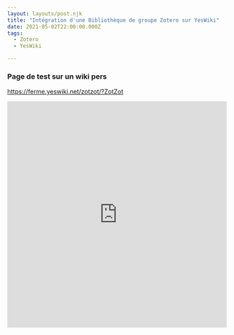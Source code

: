 ```yaml
---
layout: layouts/post.njk
title: "Intégration d'une Bibliothèque de groupe Zotero sur YesWiki"
date: 2021-05-02T22:00:00.000Z
tags:
  - Zotero
  - YesWiki

---
```


### Page de test sur un wiki pers

https://ferme.yeswiki.net/zotzot/?ZotZot

<iframe src="https://ferme.yeswiki.net/zotzot/?ZotZot" width="100%" height="520" frameborder="0"></iframe>